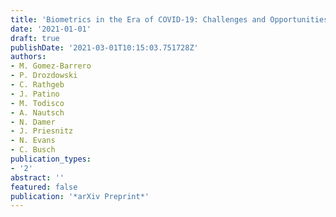 ```yaml
---
title: 'Biometrics in the Era of COVID-19: Challenges and Opportunities'
date: '2021-01-01'
draft: true
publishDate: '2021-03-01T10:15:03.751728Z'
authors:
- M. Gomez-Barrero
- P. Drozdowski
- C. Rathgeb
- J. Patino
- M. Todisco
- A. Nautsch
- N. Damer
- J. Priesnitz
- N. Evans
- C. Busch
publication_types:
- '2'
abstract: ''
featured: false
publication: '*arXiv Preprint*'
---
```


